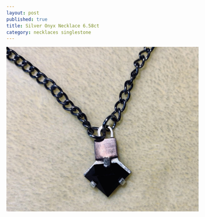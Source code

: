 ```yaml
---
layout: post
published: true
title: Silver Onyx Necklace 6.58ct
category: necklaces singlestone
---
```

![silver_onyx_necklace_6.58.jpg](/images/jewelry/necklace/silver_onyx_necklace_6.58.jpg)

